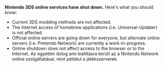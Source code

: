 **Nintendo 3DS online services have shut down.** Here's what you should know:

- Current 3DS modding methods are not affected.
- The Internet access of homebrew applications (i.e. Universal-Updater) is not affected.
- Official online servers are going down for everyone, but alternate online servers (i.e. Pretendo Network) are currently a work-in-progress.
- Online shutdown does not affect access to the browser or to the Internet. Az egyetlen dolog ami leállításra került az a Nintendo Network online szolgáltatásai, mint például a játékszerverek.
